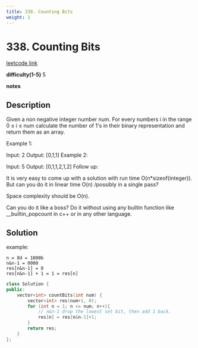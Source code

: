 ```yaml
---
title: 338. Counting Bits
weight: 1
---
```

# 338. Counting Bits
[leetcode link](https://leetcode.com/problems/counting-bits/)

**difficulty(1-5)** 
5

**notes**   


## Description
Given a non negative integer number num. For every numbers i in the range 0 ≤ i ≤ num calculate the number of 1's in their binary representation and return them as an array.

Example 1:

Input: 2
Output: [0,1,1]
Example 2:

Input: 5
Output: [0,1,1,2,1,2]
Follow up:

It is very easy to come up with a solution with run time O(n*sizeof(integer)). But can you do it in linear time O(n) /possibly in a single pass?

Space complexity should be O(n).

Can you do it like a boss? Do it without using any builtin function like __builtin_popcount in c++ or in any other language.


## Solution
example:
```
n = 8d = 1000b 
n&n-1 = 0000
res[n&n-1] = 0
res[n&n-1] + 1 = 1 = res[n]
```

```c++
class Solution {
public:
    vector<int> countBits(int num) {
        vector<int> res(num+1, 0);
        for (int n = 1; n <= num; n++){
            // n&n-1 drop the lowest set bit, then add 1 back.
            res[n] = res[n&n-1]+1;
        }
        return res;
    }
};
```


